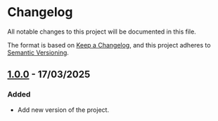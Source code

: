 # Changelog

All notable changes to this project will be documented in this file.

The format is based on [Keep a Changelog](https://keepachangelog.com/en/1.1.0/),
and this project adheres to [Semantic Versioning](https://semver.org/spec/v2.0.0.html).

## [1.0.0] - 17/03/2025

### Added
- Add new version of the project.

[1.0.0]: https://github.com/TODOvue/todovue-theme-button/pull/1/files

